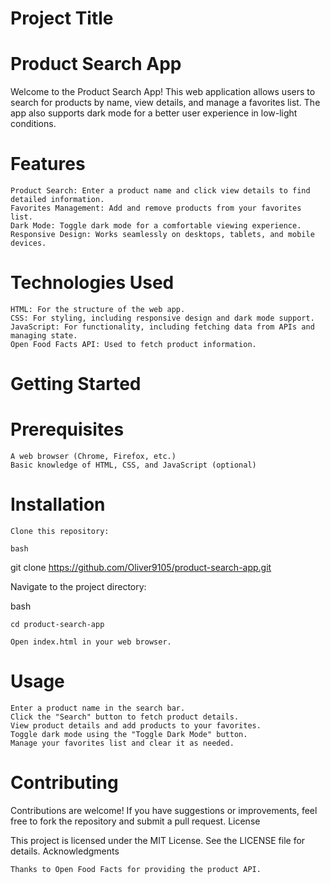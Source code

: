 
# Project Title
# Product Search App
Welcome to the Product Search App! This web application allows users to search for products by name, view details, and manage a favorites list. The app also supports dark mode for a better user experience in low-light conditions.
# Features

    Product Search: Enter a product name and click view details to find detailed information.
    Favorites Management: Add and remove products from your favorites list.
    Dark Mode: Toggle dark mode for a comfortable viewing experience.
    Responsive Design: Works seamlessly on desktops, tablets, and mobile devices.

# Technologies Used

    HTML: For the structure of the web app.
    CSS: For styling, including responsive design and dark mode support.
    JavaScript: For functionality, including fetching data from APIs and managing state.
    Open Food Facts API: Used to fetch product information.

# Getting Started
# Prerequisites

    A web browser (Chrome, Firefox, etc.)
    Basic knowledge of HTML, CSS, and JavaScript (optional)


# Installation

    Clone this repository:

    bash

git clone https://github.com/Oliver9105/product-search-app.git

Navigate to the project directory:

bash

    cd product-search-app

    Open index.html in your web browser.

# Usage

    Enter a product name in the search bar.
    Click the "Search" button to fetch product details.
    View product details and add products to your favorites.
    Toggle dark mode using the "Toggle Dark Mode" button.
    Manage your favorites list and clear it as needed.

# Contributing

Contributions are welcome! If you have suggestions or improvements, feel free to fork the repository and submit a pull request.
License

This project is licensed under the MIT License. See the LICENSE file for details.
Acknowledgments

    Thanks to Open Food Facts for providing the product API.
